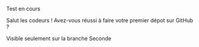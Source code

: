 Test en cours


Salut les codeurs ! Avez-vous réussi à faire votre premier dépot sur GitHub ? 


Visible seulement sur la branche Seconde
